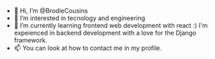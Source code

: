 - 👋 Hi, I’m @BrodieCousins
- 👀 I’m interested in tecnology and engineering
- 🌱 I’m currently learning frontend web development with react :) I'm expeienced in backend development with a love for the Django framework.
- 📫 You can look at how to contact me in my profile.

<!---
BrodieCousins/BrodieCousins is a ✨ special ✨ repository because its `README.md` (this file) appears on your GitHub profile.
You can click the Preview link to take a look at your changes.
--->
